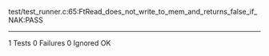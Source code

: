 test/test_runner.c:65:FtRead_does_not_write_to_mem_and_returns_false_if_NAK:PASS

-----------------------
1 Tests 0 Failures 0 Ignored 
OK
